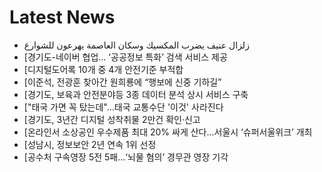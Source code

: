 # Latest News
-  زلزال عنيف يضرب المكسيك وسكان العاصمة يهرعون للشوارع
-  [경기도-네이버 협업… ‘공공정보 특화’ 검색 서비스 제공
-  [디지털도어록 10개 중 4개 안전기준 부적합
-  [이준석, 전광훈 찾아간 원희룡에 “행보에 신중 기하길”
-  [경기도, 보육과 안전분야등 3종 데이터 분석 상시 서비스 구축
-  ["태국 가면 꼭 탔는데"…태국 교통수단 '이것' 사라진다
-  [경기도, 3년간 디지털 성착취물 2만건 확인·신고
-  [온라인서 소상공인 우수제품 최대 20% 싸게 산다…서울시 ‘슈퍼서울위크’ 개최
-  [성남시, 정보보안 2년 연속 1위 선정
-  [공수처 구속영장 5전 5패…‘뇌물 혐의’ 경무관 영장 기각
